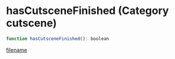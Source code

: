 # hasCutsceneFinished (Category cutscene)

```js
function hasCutsceneFinished(): boolean
```

[filename](hasCutsceneFinished_m.md ':include')